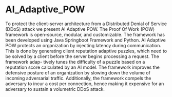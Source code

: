 # AI_Adaptive_POW

To protect the client-server architecture from a Distributed Denial of Service (DDoS) attack we present
AI Adaptive POW. The Proof Of Work (POW) framework is open-source, modular, and customizable. The
framework has been developed using Java Springboot Framework and Python. AI Adaptive POW protects an
organization by injecting latency during communication. This is done by generating client reputation adaptive
puzzles, which need to be solved by a client before the server begins processing a request. The framework adap-
tively tunes the difficulty of a puzzle based on a reputation score calculated by an AI model. The framework
improves the defensive posture of an organization by slowing down the volume of incoming adversarial traffic.
Additionally, the framework compels the adversary to incur a cost per connection, hence making it expensive
for an adversary to sustain a volumetric DDoS attack.
